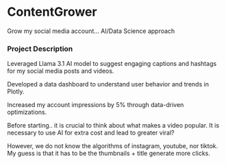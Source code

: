 # ContentGrower
Grow my social media account... AI/Data Science approach


### Project Description
 Leveraged Llama 3.1 AI model to suggest engaging captions and hashtags for my social media posts and videos.
 
 Developed a data dashboard to understand user behavior and trends in Plotly.
 
 Increased my account impressions by 5\% through data-driven optimizations.

 Before starting.. it is crucial to think about what makes a video popular. It is necessary to use AI for extra cost and lead to greater viral?

 However, we do not know the algorithms of instagram, youtube, nor tiktok. My guess is that it has to be the thumbnails + title generate more clicks.
